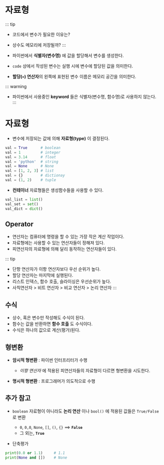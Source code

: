 # 자료형

::: tip
- 코드에서 변수가 필요한 이유는?
- 상수도 메모리에 저장될까?
:::

- 파이썬에서 **식별자(변수명)** 에 값을 할당해서 변수를 생성한다. 
- `code` 상에서 작성된 변수는 실행 시에 변수에 할당된 값을 의미한다.
- **할당(`=`) 연산자**의 왼쪽에 표현된 변수 이름은 메모리 공간을 의미한다.

::: warning
- 파이썬에서 사용중인 **keyword** 들은 식별자(변수명, 함수명)로 사용하지 않는다.
:::


# 자료형

- 변수에 저장되는 값에 의해 **자료형(type)** 이 결정된다.

```python
val = True      # boolean
val = 1         # integer
val = 3.14      # float
val = 'python'  # string
val = None      # None
val = [1, 2, 3] # list
val = {}        # dictionay
val = (1, 2)    # tuple
```

- **컨테이너** 자료형들은 생성함수들을 사용할 수 있다.

```python
val_list = list() 
val_set = set()
val_dict = dict()
```

## Operator

- 연산자는 컴퓨터에 명령을 할 수 있는 가장 작은 계산 작업이다.
- 자료형에는 사용할 수 있는 연산자들이 정해져 있다.
- 피연산자의 자료형에 의해 달리 동작하는 연산자들이 있다. 

::: tip
- 단항 연산자가 이항 연산자보다 우선 순위가 높다.
- 할당 연산자는 마지막에 실행된다.
- 리스트 인덱스, 함수 호출, 슬라이싱은 우선순위가 높다.
- 사칙연산자 > 비트 연산자 > 비교 연산자 > 논리 연산자
:::

## 수식

- 상수, 혹은 변수만 작성해도 수식이 된다.
- 함수는 값을 반환하면 **함수 호출** 도 수식이다.
- 수식은 하나의 값으로 계산(평가)된다.


## 형변환

- **암시적 형변환** : 파이썬 인터프리터가 수행
  - *이항 연산자* 에 적용된 피연산자들의 자료형이 다르면 형변환을 시도한다.

- **명시적 형변환** : 프로그래머가 의도적으로 수행

## 추가 참고

- `boolean` 자료형이 아니라도 **논리 연산** 이나 `bool()` 에 적용된 값들은 `True/False` 로 변환  
  - `0`, `0,0`, `None`, `[]`, `()`, `{}` ==> **`False`**
  - 그 외는,  **`True`**

- 단축평가
```python
print(0.0 or 1.1)     # 1.1
print(None and [])    # None
```


<!-- @[code](./codes/10_03_writetext.py) -->

